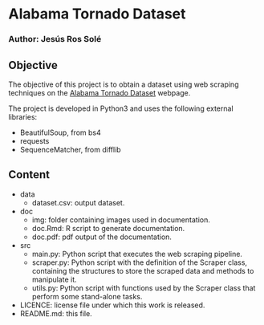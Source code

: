 # Alabama Tornado Dataset
### Author: Jesús Ros Solé

## Objective

The objective of this project is to obtain a dataset using web scraping techniques on the [Alabama Tornado Dataset](https://www.weather.gov/bmx/tornadodb_main)
webpage.

The project is developed in Python3 and uses the following external libraries:
- BeautifulSoup, from bs4
- requests
- SequenceMatcher, from difflib

## Content

- data
	- dataset.csv: output dataset.
- doc
	- img: folder containing images used in documentation.
	- doc.Rmd: R script to generate documentation.
	- doc.pdf: pdf output of the documentation.
- src
	- main.py: Python script that executes the web scraping pipeline.
	- scraper.py: Python script with the definition of the Scraper class, containing the structures to store the scraped data and methods to manipulate it.
	- utils.py: Python script with functions used by the Scraper class that perform some stand-alone tasks.
- LICENCE: license file under which this work is released.
- README.md: this file.



